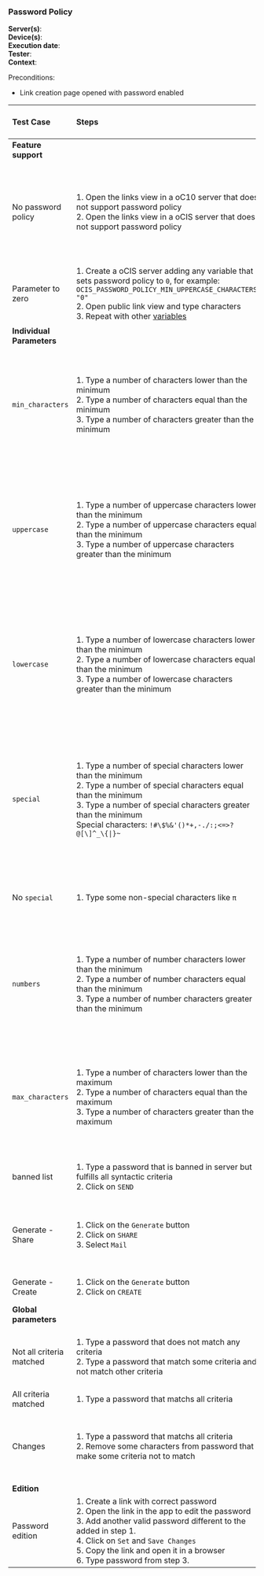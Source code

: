 ### Password Policy


**Server(s)**: <br>
**Device(s)**: <br>
**Execution date**: <br>
**Tester**: <br>
**Context**: <br>


Preconditions: 

- Link creation page opened with password enabled
 
| Test Case | Steps | Expected | Result | Related Comment / Defect | 
| :-------- | :---- | :------- | :----: | :----------------------- | 
|**Feature support**||||||
| No password policy | 1. Open the links view in a oC10 server that does not support password policy<br>2. Open the links view in a oCIS server that does not support password policy | 1. Criteria are not displayed and don't block the feature<br>2. Criteria are not displayed and don't block the feature| |  |
| Parameter to zero | 1. Create a oCIS server adding any variable that sets password policy to `0`, for example: `OCIS_PASSWORD_POLICY_MIN_UPPERCASE_CHARACTERS: "0"`<br>2. Open public link view and type characters<br>3. Repeat with other [variables](https://github.com/owncloud/ocis/tree/master/services/frontend#the-password-policy) | 2. Min uppercase is not listed as criteria<br>3. Criteria with `0` not listed |   |  |
|**Individual Parameters**||||||
| `min_characters` | 1. Type a number of characters lower than the minimum<br>2. Type a number of characters equal than the minimum<br>3. Type a number of characters greater than the minimum | 1. `At least x characters long` is ticked on red<br>2. `At least x characters long` is ticked on green<br>3. `At least x characters long` is ticked on green| |  |
| `uppercase` | 1. Type a number of uppercase characters lower than the minimum<br>2. Type a number of uppercase characters equal than the minimum<br>3. Type a number of uppercase characters greater than the minimum | 1. `At least x uppercase characters ` is ticked on red<br>2. `At least x uppercase characters` is ticked on green<br>3. `At least x uppercase characters` is ticked on green| |  |
| `lowercase` | 1. Type a number of lowercase characters lower than the minimum<br>2. Type a number of lowercase characters equal than the minimum<br>3. Type a number of lowercase characters greater than the minimum | 1. `At least x lowercase characters ` is ticked on red<br>2. `At least x lowercase characters` is ticked on green<br>3. `At least x lowercase characters` is ticked on green| |  |
| `special` | 1. Type a number of special characters lower than the minimum<br>2. Type a number of special characters equal than the minimum<br>3. Type a number of special characters greater than the minimum<br>Special characters: `!#\$%&'()*+,-./:;<=>?@[\]^_\{\|}~`  | 1. `At least x special characters ` is ticked on red<br>2. `At least x special characters` is ticked on green<br>3. `At least x special characters` is ticked on green| |  |
| No `special` | 1. Type some non-special characters like `π` | Special characters counter does not take these characters in account | |  |
| `numbers` | 1. Type a number of number characters lower than the minimum<br>2. Type a number of number characters equal than the minimum<br>3. Type a number of number characters greater than the minimum | 1. `At least x numbers ` is ticked on red<br>2. `At least x numbers` is ticked on green<br>3. `At least x numbers` is ticked on green| |  |
| `max_characters` | 1. Type a number of characters lower than the maximum<br>2. Type a number of characters equal than the maximum<br>3. Type a number of characters greater than the maximum | 1. `At most x characters long` is ticked on green<br>2. `At most x characters long` is ticked on green<br>3. `At most x characters long` is ticked on red| |  |
| banned list | 1. Type a password that is banned in server but fulfills all syntactic criteria<br>2. Click on `SEND` | Error: `Unfortunately, `<br>`your password in commonly used`  |  |  |
| Generate - Share | 1. Click on the `Generate` button<br>2. Click on `SHARE`<br>3. Select `Mail` |  2. Share sheet open<br>3. Check in the mail body that the password is attache to the link|  |  |
| Generate - Create | 1. Click on the `Generate` button<br>2. Click on `CREATE` | Link is saved with password (check in web) |  |  |
|**Global parameters**||||||
| Not all criteria matched | 1. Type a password that does not match any criteria<br>2. Type a password that match some criteria and not match other criteria  | 1. `SAVE` and `CREATE` buttons locked <br>2. `SAVE` and `CREATE` buttons locked | |  |
| All criteria matched | 1. Type a password that matchs all criteria | `Set` button unlocked  | |  |
| Changes | 1. Type a password that matchs all criteria<br>2. Remove some characters from password that make some criteria not to match | 1. All criteria in green and `Set` unlocked<br>2. Criteria turns to red again and `Set` locked<br> |  |  |
|**Edition**||||||
| Password edition | 1. Create a link with correct password<br>2. Open the link in the app to edit the password<br>3. Add another valid password different to the added in step 1.<br>4. Click on `Set` and `Save Changes`<br>5. Copy the link and open it in a browser<br>6. Type password from step 3. | Item is displayed in browser |  |  |
